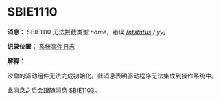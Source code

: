 # SBIE1110

**消息：** SBIE1110 无法拦截类型 _name_，错误 _[[ntstatus](NtStatusCodes.md) / yy]_

**记录位置：** [系统事件日志](SystemEventLog.md)

**解释：**

沙盘的驱动组件无法完成初始化。此消息表明驱动程序无法集成到操作系统中。

此消息之后会跟随消息 [SBIE1103](SBIE1103.md)。
